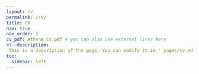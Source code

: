 ```yaml
---
layout: cv
permalink: /cv/
title: CV
nav: true
nav_order: 5
cv_pdf: Athena_CV.pdf # you can also use external links here
<!--description: 
 This is a description of the page. You can modify it in '_pages/cv.md'. You can also change or remove the top pdf download button. -->
toc:
  sidebar: left
---
```

